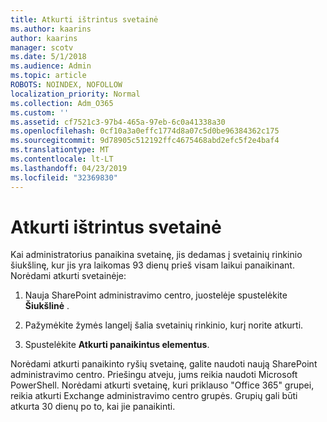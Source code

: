 ```yaml
---
title: Atkurti ištrintus svetainė
ms.author: kaarins
author: kaarins
manager: scotv
ms.date: 5/1/2018
ms.audience: Admin
ms.topic: article
ROBOTS: NOINDEX, NOFOLLOW
localization_priority: Normal
ms.collection: Adm_O365
ms.custom: ''
ms.assetid: cf7521c3-97b4-465a-97eb-6c0a41338a30
ms.openlocfilehash: 0cf10a3a0effc1774d8a07c5d0be96384362c175
ms.sourcegitcommit: 9d78905c512192ffc4675468abd2efc5f2e4baf4
ms.translationtype: MT
ms.contentlocale: lt-LT
ms.lasthandoff: 04/23/2019
ms.locfileid: "32369830"
---
```

# <a name="restore-a-deleted-site"></a>Atkurti ištrintus svetainė

Kai administratorius panaikina svetainę, jis dedamas į svetainių rinkinio šiukšlinę, kur jis yra laikomas 93 dienų prieš visam laikui panaikinant. Norėdami atkurti svetainėje:
  
1. Nauja SharePoint administravimo centro, juostelėje spustelėkite **Šiukšlinė** . 
    
2. Pažymėkite žymės langelį šalia svetainių rinkinio, kurį norite atkurti.
    
3. Spustelėkite **Atkurti panaikintus elementus**.
    
Norėdami atkurti panaikinto ryšių svetainę, galite naudoti naują SharePoint administravimo centro. Priešingu atveju, jums reikia naudoti Microsoft PowerShell. Norėdami atkurti svetainę, kuri priklauso "Office 365" grupei, reikia atkurti Exchange administravimo centro grupės. Grupių gali būti atkurta 30 dienų po to, kai jie panaikinti.
  

